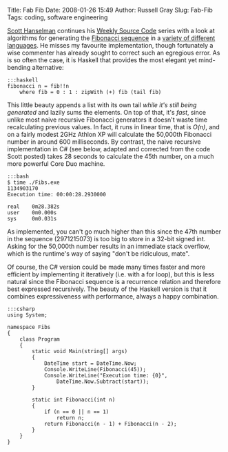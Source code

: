 Title: Fab Fib
Date: 2008-01-26 15:49
Author: Russell Gray
Slug: Fab-Fib
Tags: coding, software engineering

[Scott Hanselman][1] continues his
[Weekly Source Code][2]
series with a look at algorithms for generating the
[Fibonacci sequence][3] in a
[variety of different languages][4].
He misses my favourite implementation, though fortunately a wise
commenter has already sought to correct such an egregious error. As is
so often the case, it is Haskell that provides the most elegant yet
mind-bending alternative:

    :::haskell
    fibonacci n = fib!!n
        where fib = 0 : 1 : zipWith (+) fib (tail fib)

This little beauty appends a list with its own tail *while it's still
being generated* and lazily sums the elements. On top of that, it's
*fast*, since unlike most naive recursive Fibonacci generators it
doesn't waste time recalculating previous values. In fact, it runs in
linear time, that is *O(n)*, and on a fairly modest 2GHz Athlon XP will
calculate the 50,000th Fibonacci number in around 600 milliseconds. By
contrast, the naive recursive implementation in C# (see below, adapted
and corrected from the code Scott posted) takes 28 seconds to calculate
the 45th number, on a much more powerful Core Duo machine.

    :::bash
    $ time ./Fibs.exe
    1134903170
    Execution time: 00:00:28.2930000

    real    0m28.382s
    user    0m0.000s
    sys     0m0.031s

As implemented, you can't go much higher than this since the 47th number
in the sequence (2971215073) is too big to store in a 32-bit signed int.
Asking for the 50,000th number results in an immediate stack overflow,
which is the runtime's way of saying "don't be ridiculous, mate".

Of course, the C# version could be made many times faster and more
efficient by implementing it iteratively (i.e. with a for loop), but
this is less natural since the Fibonacci sequence is a recurrence
relation and therefore best expressed recursively. The beauty of the
Haskell version is that it combines expressiveness with performance,
always a happy combination.

    :::csharp
    using System;

    namespace Fibs
    {
        class Program
        {
            static void Main(string[] args)
            {
                DateTime start = DateTime.Now;
                Console.WriteLine(Fibonacci(45));
                Console.WriteLine("Execution time: {0}",
                    DateTime.Now.Subtract(start));
            }

            static int Fibonacci(int n)
            {
                if (n == 0 || n == 1)
                    return n;
                return Fibonacci(n - 1) + Fibonacci(n - 2);
            }
        }
    }


[1]: http://www.hanselman.com/blog/
[2]: http://www.hanselman.com/blog/CategoryView.aspx?category=Source+Code
[3]: http://en.wikipedia.org/wiki/Fibonacci_number
[4]: http://www.hanselman.com/blog/TheWeeklySourceCode13FibonacciEdition.aspx